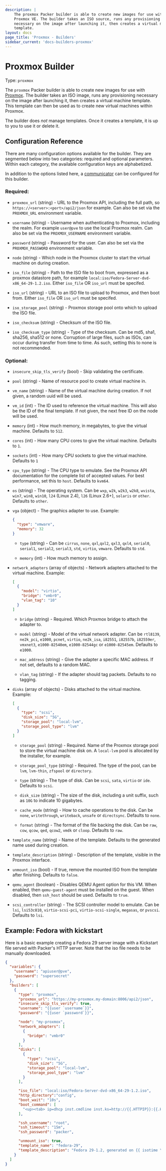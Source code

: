 ```yaml
---
description: |
    The proxmox Packer builder is able to create new images for use with
    Proxmox VE. The builder takes an ISO source, runs any provisioning
    necessary on the image after launching it, then creates a virtual machine
    template.
layout: docs
page_title: 'Proxmox - Builders'
sidebar_current: 'docs-builders-proxmox'
---
```


# Proxmox Builder

Type: `proxmox`

The `proxmox` Packer builder is able to create new images for use with
[Proxmox](https://www.proxmox.com/en/proxmox-ve). The builder takes an ISO
image, runs any provisioning necessary on the image after launching it, then
creates a virtual machine template. This template can then be used as to
create new virtual machines within Proxmox.

The builder does *not* manage templates. Once it creates a template, it is up
to you to use it or delete it.

## Configuration Reference

There are many configuration options available for the builder. They are
segmented below into two categories: required and optional parameters. Within
each category, the available configuration keys are alphabetized.

In addition to the options listed here, a
[communicator](/docs/templates/communicator.html) can be configured for this
builder.

### Required:

-   `proxmox_url` (string) - URL to the Proxmox API, including the full path,
    so `https://<server>:<port>/api2/json` for example.
    Can also be set via the `PROXMOX_URL` environment variable.

-   `username` (string) - Username when authenticating to Proxmox, including
    the realm. For example `user@pve` to use the local Proxmox realm.
    Can also be set via the `PROXMOX_USERNAME` environment variable.

-   `password` (string) - Password for the user.
    Can also be set via the `PROXMOX_PASSWORD` environment variable.

-   `node` (string) - Which node in the Proxmox cluster to start the virtual
    machine on during creation.

-   `iso_file` (string) - Path to the ISO file to boot from, expressed as a
    proxmox datastore path, for example
    `local:iso/Fedora-Server-dvd-x86_64-29-1.2.iso`.
    Either `iso_file` OR `iso_url` must be specifed.

-   `iso_url` (string) - URL to an ISO file to upload to Proxmox, and then
    boot from. Either `iso_file` OR `iso_url` must be specifed.

-   `iso_storage_pool` (string) - Proxmox storage pool onto which to upload
    the ISO file.

-   `iso_checksum` (string) - Checksum of the ISO file.

-   `iso_checksum_type` (string) - Type of the checksum. Can be md5, sha1,
    sha256, sha512 or none. Corruption of large files, such as ISOs, can occur
    during transfer from time to time. As such, setting this to none is not
    recommended.

### Optional:
-   `insecure_skip_tls_verify` (bool) - Skip validating the certificate.

-   `pool` (string) - Name of resource pool to create virtual machine in.

-   `vm_name` (string) - Name of the virtual machine during creation. If not
    given, a random uuid will be used.

-   `vm_id` (int) - The ID used to reference the virtual machine. This will
    also be the ID of the final template. If not given, the next free ID on
    the node will be used.

-   `memory` (int) - How much memory, in megabytes, to give the virtual
    machine. Defaults to `512`.

-   `cores` (int) - How many CPU cores to give the virtual machine. Defaults
    to `1`.

-   `sockets` (int) - How many CPU sockets to give the virtual machine.
    Defaults to `1`

-   `cpu_type` (string) - The CPU type to emulate. See the Proxmox API
    documentation for the complete list of accepted values. For best
    performance, set this to `host`. Defaults to `kvm64`.

-   `os` (string) - The operating system. Can be `wxp`, `w2k`, `w2k3`, `w2k8`,
    `wvista`, `win7`, `win8`, `win10`, `l24` (Linux 2.4), `l26` (Linux 2.6+),
    `solaris` or `other`. Defaults to `other`.

-   `vga` (object) - The graphics adapter to use. Example:
    
    ```json
    {
      "type": "vmware",
      "memory": 32
    }
    ```
    
    -   `type` (string) - Can be `cirrus`, `none`, `qxl`,`qxl2`, `qxl3`,
    `qxl4`, `serial0`, `serial1`, `serial2`, `serial3`, `std`, `virtio`, `vmware`.
    Defaults to `std`.
    
    -   `memory` (int) - How much memory to assign.

-   `network_adapters` (array of objects) - Network adapters attached to the
    virtual machine. Example:

    ```json
    [
      {
        "model": "virtio",
        "bridge": "vmbr0",
        "vlan_tag": "10"
      }
    ]
    ```

    -   `bridge` (string) - Required. Which Proxmox bridge to attach the
        adapter to.

    -   `model` (string) - Model of the virtual network adapter. Can be
        `rtl8139`, `ne2k_pci`, `e1000`, `pcnet`, `virtio`, `ne2k_isa`,
        `i82551`, `i82557b`, `i82559er`, `vmxnet3`, `e1000-82540em`,
        `e1000-82544gc` or `e1000-82545em`. Defaults to `e1000`.

    -   `mac_address` (string) - Give the adapter a specific MAC address. If
        not set, defaults to a random MAC.

    -   `vlan_tag` (string) - If the adapter should tag packets. Defaults to
        no tagging.

-   `disks` (array of objects) - Disks attached to the virtual machine.
    Example:

    ```json
    [
      {
        "type": "scsi",
        "disk_size": "5G",
        "storage_pool": "local-lvm",
        "storage_pool_type": "lvm"
      }
    ]
    ```

    -   `storage_pool` (string) - Required. Name of the Proxmox storage pool
        to store the virtual machine disk on. A `local-lvm` pool is allocated
        by the installer, for example.

    -   `storage_pool_type` (string) - Required. The type of the pool, can
        be `lvm`, `lvm-thin`, `zfspool` or `directory`.

    -   `type` (string) - The type of disk. Can be `scsi`, `sata`, `virtio` or
        `ide`. Defaults to `scsi`.

    -   `disk_size` (string) - The size of the disk, including a unit suffix, such
        as `10G` to indicate 10 gigabytes.

    -   `cache_mode` (string) - How to cache operations to the disk. Can be
        `none`, `writethrough`, `writeback`, `unsafe` or `directsync`.
        Defaults to `none`.

    -   `format` (string) - The format of the file backing the disk. Can be
        `raw`, `cow`, `qcow`, `qed`, `qcow2`, `vmdk` or `cloop`. Defaults to
        `raw`.

-   `template_name` (string) - Name of the template. Defaults to the generated
    name used during creation.

-   `template_description` (string) - Description of the template, visible in
    the Proxmox interface.

-   `unmount_iso` (bool) - If true, remove the mounted ISO from the template
    after finishing. Defaults to `false`.

-   `qemu_agent` (boolean) - Disables QEMU Agent option for this VM. When enabled,
    then `qemu-guest-agent` must be installed on the guest. When disabled, then 
    `ssh_host` should be used. Defaults to `true`.

-   `scsi_controller` (string) - The SCSI controller model to emulate. Can be `lsi`,
    `lsi53c810`, `virtio-scsi-pci`, `virtio-scsi-single`, `megasas`, or `pvscsi`.
    Defaults to `lsi`.

## Example: Fedora with kickstart

Here is a basic example creating a Fedora 29 server image with a Kickstart
file served with Packer's HTTP server. Note that the iso file needs to be
manually downloaded.

```json
{
  "variables": {
    "username": "apiuser@pve",
    "password": "supersecret"
  },
  "builders": [
    {
      "type": "proxmox",
      "proxmox_url": "https://my-proxmox.my-domain:8006/api2/json",
      "insecure_skip_tls_verify": true,
      "username": "{{user `username`}}",
      "password": "{{user `password`}}",

      "node": "my-proxmox",
      "network_adapters": [
        {
          "bridge": "vmbr0"
        }
      ],
      "disks": [
        {
          "type": "scsi",
          "disk_size": "5G",
          "storage_pool": "local-lvm",
          "storage_pool_type": "lvm"
        }
      ],

      "iso_file": "local:iso/Fedora-Server-dvd-x86_64-29-1.2.iso",
      "http_directory":"config",
      "boot_wait": "10s",
      "boot_command": [
        "<up><tab> ip=dhcp inst.cmdline inst.ks=http://{{.HTTPIP}}:{{.HTTPPort}}/ks.cfg<enter>"
      ],

      "ssh_username": "root",
      "ssh_timeout": "15m",
      "ssh_password": "packer",

      "unmount_iso": true,
      "template_name": "fedora-29",
      "template_description": "Fedora 29-1.2, generated on {{ isotime \"2006-01-02T15:04:05Z\" }}"
    }
  ]
}
```
